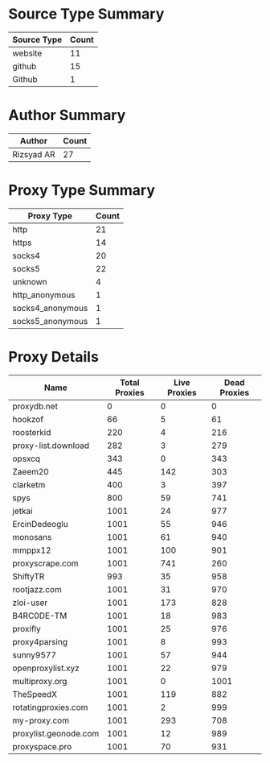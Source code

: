 # Source Type Summary

| Source Type | Count |
|-------------|-------|
| website | 11 |
| github | 15 |
| Github | 1 |


# Author Summary

| Author | Count |
|--------|-------|
| Rizsyad AR | 27 |


# Proxy Type Summary

| Proxy Type | Count |
|------------|-------|
| http | 21 |
| https | 14 |
| socks4 | 20 |
| socks5 | 22 |
| unknown | 4 |
| http_anonymous | 1 |
| socks4_anonymous | 1 |
| socks5_anonymous | 1 |


# Proxy Details

| Name | Total Proxies | Live Proxies | Dead Proxies |
|------|---------------|--------------|---------------|
| proxydb.net | 0 | 0 | 0 |
| hookzof | 66 | 5 | 61 |
| roosterkid | 220 | 4 | 216 |
| proxy-list.download | 282 | 3 | 279 |
| opsxcq | 343 | 0 | 343 |
| Zaeem20 | 445 | 142 | 303 |
| clarketm | 400 | 3 | 397 |
| spys | 800 | 59 | 741 |
| jetkai | 1001 | 24 | 977 |
| ErcinDedeoglu | 1001 | 55 | 946 |
| monosans | 1001 | 61 | 940 |
| mmppx12 | 1001 | 100 | 901 |
| proxyscrape.com | 1001 | 741 | 260 |
| ShiftyTR | 993 | 35 | 958 |
| rootjazz.com | 1001 | 31 | 970 |
| zloi-user | 1001 | 173 | 828 |
| B4RC0DE-TM | 1001 | 18 | 983 |
| proxifly | 1001 | 25 | 976 |
| proxy4parsing | 1001 | 8 | 993 |
| sunny9577 | 1001 | 57 | 944 |
| openproxylist.xyz | 1001 | 22 | 979 |
| multiproxy.org | 1001 | 0 | 1001 |
| TheSpeedX | 1001 | 119 | 882 |
| rotatingproxies.com | 1001 | 2 | 999 |
| my-proxy.com | 1001 | 293 | 708 |
| proxylist.geonode.com | 1001 | 12 | 989 |
| proxyspace.pro | 1001 | 70 | 931 |

